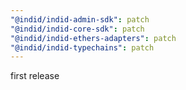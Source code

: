 ```yaml
---
"@indid/indid-admin-sdk": patch
"@indid/indid-core-sdk": patch
"@indid/indid-ethers-adapters": patch
"@indid/indid-typechains": patch
---
```


first release
